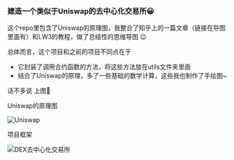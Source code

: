 ### 建造一个类似于Uniswap的去中心化交易所😀  

这个repo里包含了Uniswap的原理图，我整合了知乎上的一篇文章（链接在导图里面有）和LW3的教程，做了总结性的思维导图 :wink:

总体而言，这个项目和之前的项目不同点在于 

- 它封装了调用合约函数的方法，将这些方法放在utils文件夹里面
- 结合了Uniswap的原理，多了一些基础的数学计算，这些我也制作了手绘图~

话不多说 上图:tanabata_tree:

Uniswap的原理图

![Uniswap](https://user-images.githubusercontent.com/95857565/199932271-f2d40efa-f766-4b9b-9380-fbbccfa9eb21.png)


项目框架

![DEX去中心化交易所](https://user-images.githubusercontent.com/95857565/199932288-e4d75f4e-b702-4e51-80d8-665ea05b6b58.png)


